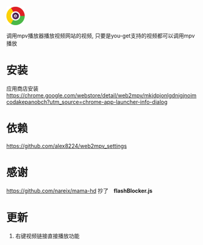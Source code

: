 ![](icon48.png) 

调用mpv播放器播放视频网站的视频, 只要是you-get支持的视频都可以调用mpv播放

安装
====
应用商店安装 https://chrome.google.com/webstore/detail/web2mpv/mkjdpjonlgdnigjnoimcodakepanobch?utm_source=chrome-app-launcher-info-dialog


依赖
======
https://github.com/alex8224/web2mpv_settings

感谢
====

https://github.com/nareix/mama-hd
抄了　**flashBlocker.js**

更新
=====

1. 右键视频链接直接播放功能
